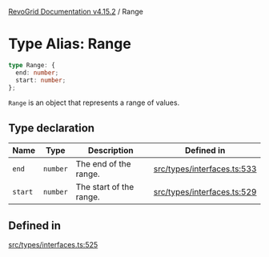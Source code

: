 [RevoGrid Documentation v4.15.2](README.md) / Range

# Type Alias: Range

```ts
type Range: {
  end: number;
  start: number;
};
```

`Range` is an object that represents a range of values.

## Type declaration

| Name | Type | Description | Defined in |
| ------ | ------ | ------ | ------ |
| `end` | `number` | The end of the range. | [src/types/interfaces.ts:533](https://github.com/revolist/revogrid/blob/30cfedca97f5b42c948bd2668fa87c350d2411bd/src/types/interfaces.ts#L533) |
| `start` | `number` | The start of the range. | [src/types/interfaces.ts:529](https://github.com/revolist/revogrid/blob/30cfedca97f5b42c948bd2668fa87c350d2411bd/src/types/interfaces.ts#L529) |

## Defined in

[src/types/interfaces.ts:525](https://github.com/revolist/revogrid/blob/30cfedca97f5b42c948bd2668fa87c350d2411bd/src/types/interfaces.ts#L525)
